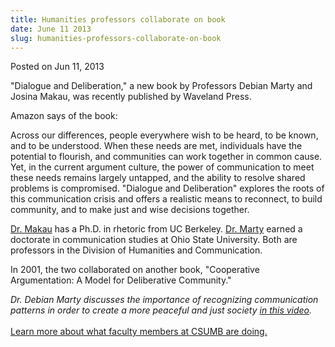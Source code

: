 ```yaml
---
title: Humanities professors collaborate on book
date: June 11 2013
slug: humanities-professors-collaborate-on-book
---
```





<span class="date">Posted on Jun 11, 2013    </span>
<p>&quot;Dialogue and Deliberation,&quot; a new book by Professors Debian
Marty and Josina Makau, was recently published by Waveland
Press.</p>
<p>Amazon says of the book:</p>
<p>Across our differences, people everywhere wish to be heard, to
be known, and to be understood. When these needs are met,
individuals have the potential to flourish, and communities can
work together in common cause. Yet, in the current argument
culture, the power of communication to meet these needs remains
largely untapped, and the ability to resolve shared problems is
compromised. &quot;Dialogue and Deliberation&quot; explores the roots of this
communication crisis and offers a realistic means to reconnect, to
build community, and to make just and wise decisions together.</p>
<p><a href="http://hcom.csumb.edu/josina-makau-0" rel="nofollow">Dr. Makau</a> has a Ph.D. in rhetoric from UC Berkeley.
<a href="http://hcom.csumb.edu/debian-marty" rel="nofollow">Dr.
Marty</a> earned a doctorate in communication studies at Ohio State
University. Both are professors in the Division of Humanities and
Communication.&#xA0;</p>
<p>In 2001, the two collaborated on another book, &quot;Cooperative
Argumentation: A Model for Deliberative Community.&quot;&#xA0;</p>
<p><em>Dr. Debian Marty discusses the importance of recognizing
communication patterns in order to create a more peaceful and just
society <a href="http://youtu.be/dyTewGJF_6A" rel="nofollow">in
this video</a>.</em><br>
<br>
<a href="../../../2012/nov/25/faculty-highlights.html" rel="nofollow">Learn more about what faculty members at CSUMB are
doing.</a></br></br></p>





